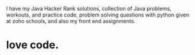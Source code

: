 I have my Java Hacker Rank solutions, collection of Java problems, workouts, and practice code, problem solving questions with python given at zoho schools, and also my front end assignments.
# love code.
